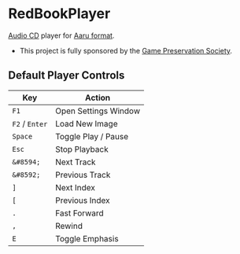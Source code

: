 # RedBookPlayer

[Audio CD](https://en.wikipedia.org/wiki/Compact_Disc_Digital_Audio) player for [Aaru format](https://github.com/aaru-dps/Aaru).

* This project is fully sponsored by the [Game Preservation Society](https://www.gamepres.org/en/).

## Default Player Controls

| Key | Action |
| --- | ------ |
| `F1`  | Open Settings Window |
| `F2` / `Enter` | Load New Image |
| `Space` | Toggle Play / Pause |
| `Esc` | Stop Playback |
| `&#8594;` | Next Track |
| `&#8592;` | Previous Track |
| `]` | Next Index |
| `[` | Previous Index |
| `.` | Fast Forward |
| `,` | Rewind |
| `E` | Toggle Emphasis |